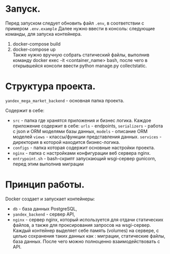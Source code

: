# Запуск.

Перед запуском следует обновить файл `.env`, в соответствии с примером `.env.example`
Далее нужно ввести в консоль: следующие команды, для запуска контейнера.
  1. docker-compose build
  2. docker-compose up \
Также нужно вручную собрать статический файлы, выполнив команду docker exec -it <container_name> bash, после чего в открывшейся консоли ввести python manage.py collectstatic.  

# Структура проекта.

`yandex_mega_market_backend` - основная папка проекта.

Содержит в себе:

* `src` - папка где хранятся приложения и бизнес логика. Каждое приложение содержит в себе: `urls` - endpoints, `serializers` - работа с json и ORM моделями базы данных, `models` - описание ORM моделей `views` - классы/функции представления данных. `services` - директория в которой находится бизнес-логика.
* `configs` - папка которая содержит основные настройки проекта.
* `nginx` - папка с настройками конфигурации веб сервера nginx. 
* `entrypoint.sh` - bash-скрипт запускающий wsgi-сервер gunicorn, перед этим выполнив миграции


# Принцип работы.

Docker создает и запускает контейнеры:
* `db` - база данных PostgreSQL,
* `yandex_backend` - сервер API, 
* `nginx` - сервер nginx, который используется для отдачи статических файлов, а также для проксирования запросов на wsgi-сервер.
Каждый контейнер выделяет себе память (volumes) на сервере, с целью сохранения таких данных как : миграции, статические файлы, база данных.
После чего можно полноценно взаимодействовать с API.
